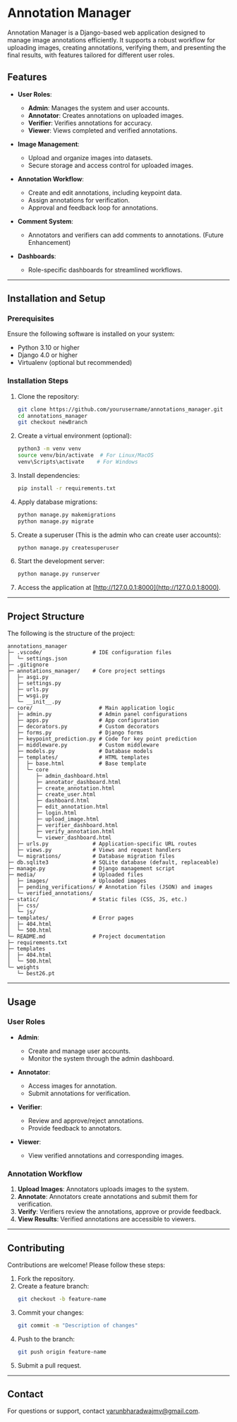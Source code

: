 # Annotation Manager

Annotation Manager is a Django-based web application designed to manage image annotations efficiently. It supports a robust workflow for uploading images, creating annotations, verifying them, and presenting the final results, with features tailored for different user roles.

## Features

- **User Roles**:

  - **Admin**: Manages the system and user accounts.
  - **Annotator**: Creates annotations on uploaded images.
  - **Verifier**: Verifies annotations for accuracy.
  - **Viewer**: Views completed and verified annotations.

- **Image Management**:

  - Upload and organize images into datasets.
  - Secure storage and access control for uploaded images.

- **Annotation Workflow**:

  - Create and edit annotations, including keypoint data.
  - Assign annotations for verification.
  - Approval and feedback loop for annotations.

- **Comment System**:

  - Annotators and verifiers can add comments to annotations. (Future Enhancement)

- **Dashboards**:

  - Role-specific dashboards for streamlined workflows.

---

## Installation and Setup

### Prerequisites

Ensure the following software is installed on your system:

- Python 3.10 or higher
- Django 4.0 or higher
- Virtualenv (optional but recommended)

### Installation Steps

1. Clone the repository:

   ```bash
   git clone https://github.com/yourusername/annotations_manager.git
   cd annotations_manager
   git checkout newBranch
   ```

2. Create a virtual environment (optional):

   ```bash
   python3 -m venv venv
   source venv/bin/activate  # For Linux/MacOS
   venv\Scripts\activate    # For Windows
   ```

3. Install dependencies:

   ```bash
   pip install -r requirements.txt
   ```

4. Apply database migrations:

   ```bash
   python manage.py makemigrations
   python manage.py migrate
   ```

5. Create a superuser (This is the admin who can create user accounts):
     
   ```bash
   python manage.py createsuperuser
   ```

6. Start the development server:

   ```bash
   python manage.py runserver
   ```

7. Access the application at [http://127.0.0.1:8000](http://127.0.0.1:8000).

---

## Project Structure

The following is the structure of the project:

```
annotations_manager
├─ .vscode/                # IDE configuration files
│  └─ settings.json
├─ .gitignore
├─ annotations_manager/    # Core project settings
│  ├─ asgi.py
│  ├─ settings.py
│  ├─ urls.py
│  ├─ wsgi.py
│  └─ __init__.py
├─ core/                     # Main application logic
│  ├─ admin.py               # Admin panel configurations
│  ├─ apps.py                # App configuration
│  ├─ decorators.py          # Custom decorators
│  ├─ forms.py               # Django forms
│  ├─ keypoint_prediction.py # Code for key point prediction
│  ├─ middleware.py          # Custom middleware
│  ├─ models.py              # Database models
│  ├─ templates/             # HTML templates
│  │  ├─ base.html           # Base template
│  │  └─ core
│  │     ├─ admin_dashboard.html
│  │     ├─ annotator_dashboard.html
│  │     ├─ create_annotation.html
│  │     ├─ create_user.html
│  │     ├─ dashboard.html
│  │     ├─ edit_annotation.html
│  │     ├─ login.html
│  │     ├─ upload_image.html
│  │     ├─ verifier_dashboard.html
│  │     ├─ verify_annotation.html
│  │     └─ viewer_dashboard.html
│  ├─ urls.py              # Application-specific URL routes
│  ├─ views.py             # Views and request handlers
│  └─ migrations/          # Database migration files
├─ db.sqlite3              # SQLite database (default, replaceable)
├─ manage.py               # Django management script
├─ media/                  # Uploaded files
│  ├─ images/              # Uploaded images
│  ├─ pending_verifications/ # Annotation files (JSON) and images
│  └─ verified_annotations/
├─ static/                 # Static files (CSS, JS, etc.)
│  ├─ css/
│  └─ js/
├─ templates/              # Error pages
│  ├─ 404.html
│  └─ 500.html
└─ README.md               # Project documentation
├─ requirements.txt
├─ templates
│  ├─ 404.html
│  └─ 500.html
└─ weights
   └─ best26.pt
```

---

## Usage

### User Roles

- **Admin**:

  - Create and manage user accounts.
  - Monitor the system through the admin dashboard.

- **Annotator**:

  - Access images for annotation.
  - Submit annotations for verification.

- **Verifier**:

  - Review and approve/reject annotations.
  - Provide feedback to annotators.

- **Viewer**:
  - View verified annotations and corresponding images.

### Annotation Workflow

1. **Upload Images**: Annotators uploads images to the system.
2. **Annotate**: Annotators create annotations and submit them for verification.
3. **Verify**: Verifiers review the annotations, approve or provide feedback.
4. **View Results**: Verified annotations are accessible to viewers.

---

## Contributing

Contributions are welcome! Please follow these steps:

1. Fork the repository.
2. Create a feature branch:
   ```bash
   git checkout -b feature-name
   ```
3. Commit your changes:
   ```bash
   git commit -m "Description of changes"
   ```
4. Push to the branch:
   ```bash
   git push origin feature-name
   ```
5. Submit a pull request.

---

## Contact

For questions or support, contact [varunbharadwajmv@gmail.com](mailto:varunbharadwajmv@gmail.com).